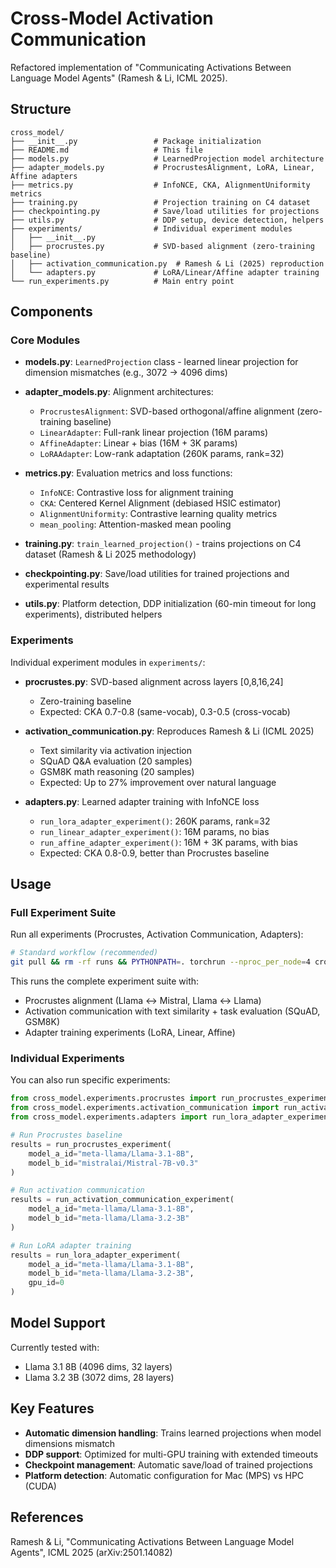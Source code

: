 # Cross-Model Activation Communication

Refactored implementation of "Communicating Activations Between Language Model Agents" (Ramesh & Li, ICML 2025).

## Structure

```
cross_model/
├── __init__.py                 # Package initialization
├── README.md                   # This file
├── models.py                   # LearnedProjection model architecture
├── adapter_models.py           # ProcrustesAlignment, LoRA, Linear, Affine adapters
├── metrics.py                  # InfoNCE, CKA, AlignmentUniformity metrics
├── training.py                 # Projection training on C4 dataset
├── checkpointing.py            # Save/load utilities for projections
├── utils.py                    # DDP setup, device detection, helpers
├── experiments/                # Individual experiment modules
│   ├── __init__.py
│   ├── procrustes.py           # SVD-based alignment (zero-training baseline)
│   ├── activation_communication.py  # Ramesh & Li (2025) reproduction
│   └── adapters.py             # LoRA/Linear/Affine adapter training
└── run_experiments.py          # Main entry point
```

## Components

### Core Modules

- **models.py**: `LearnedProjection` class - learned linear projection for dimension mismatches (e.g., 3072 → 4096 dims)

- **adapter_models.py**: Alignment architectures:
  - `ProcrustesAlignment`: SVD-based orthogonal/affine alignment (zero-training baseline)
  - `LinearAdapter`: Full-rank linear projection (16M params)
  - `AffineAdapter`: Linear + bias (16M + 3K params)
  - `LoRAAdapter`: Low-rank adaptation (260K params, rank=32)

- **metrics.py**: Evaluation metrics and loss functions:
  - `InfoNCE`: Contrastive loss for alignment training
  - `CKA`: Centered Kernel Alignment (debiased HSIC estimator)
  - `AlignmentUniformity`: Contrastive learning quality metrics
  - `mean_pooling`: Attention-masked mean pooling

- **training.py**: `train_learned_projection()` - trains projections on C4 dataset (Ramesh & Li 2025 methodology)

- **checkpointing.py**: Save/load utilities for trained projections and experimental results

- **utils.py**: Platform detection, DDP initialization (60-min timeout for long experiments), distributed helpers

### Experiments

Individual experiment modules in `experiments/`:

- **procrustes.py**: SVD-based alignment across layers [0,8,16,24]
  - Zero-training baseline
  - Expected: CKA 0.7-0.8 (same-vocab), 0.3-0.5 (cross-vocab)

- **activation_communication.py**: Reproduces Ramesh & Li (ICML 2025)
  - Text similarity via activation injection
  - SQuAD Q&A evaluation (20 samples)
  - GSM8K math reasoning (20 samples)
  - Expected: Up to 27% improvement over natural language

- **adapters.py**: Learned adapter training with InfoNCE loss
  - `run_lora_adapter_experiment()`: 260K params, rank=32
  - `run_linear_adapter_experiment()`: 16M params, no bias
  - `run_affine_adapter_experiment()`: 16M + 3K params, with bias
  - Expected: CKA 0.8-0.9, better than Procrustes baseline

## Usage

### Full Experiment Suite

Run all experiments (Procrustes, Activation Communication, Adapters):

```bash
# Standard workflow (recommended)
git pull && rm -rf runs && PYTHONPATH=. torchrun --nproc_per_node=4 cross_model/run_experiments.py
```

This runs the complete experiment suite with:
- Procrustes alignment (Llama ↔ Mistral, Llama ↔ Llama)
- Activation communication with text similarity + task evaluation (SQuAD, GSM8K)
- Adapter training experiments (LoRA, Linear, Affine)

### Individual Experiments

You can also run specific experiments:

```python
from cross_model.experiments.procrustes import run_procrustes_experiment
from cross_model.experiments.activation_communication import run_activation_communication_experiment
from cross_model.experiments.adapters import run_lora_adapter_experiment

# Run Procrustes baseline
results = run_procrustes_experiment(
    model_a_id="meta-llama/Llama-3.1-8B",
    model_b_id="mistralai/Mistral-7B-v0.3"
)

# Run activation communication
results = run_activation_communication_experiment(
    model_a_id="meta-llama/Llama-3.1-8B",
    model_b_id="meta-llama/Llama-3.2-3B"
)

# Run LoRA adapter training
results = run_lora_adapter_experiment(
    model_a_id="meta-llama/Llama-3.1-8B",
    model_b_id="meta-llama/Llama-3.2-3B",
    gpu_id=0
)
```

## Model Support

Currently tested with:
- Llama 3.1 8B (4096 dims, 32 layers)
- Llama 3.2 3B (3072 dims, 28 layers)

## Key Features

- **Automatic dimension handling**: Trains learned projections when model dimensions mismatch
- **DDP support**: Optimized for multi-GPU training with extended timeouts
- **Checkpoint management**: Automatic save/load of trained projections
- **Platform detection**: Automatic configuration for Mac (MPS) vs HPC (CUDA)

## References

Ramesh & Li, "Communicating Activations Between Language Model Agents", ICML 2025 (arXiv:2501.14082)
